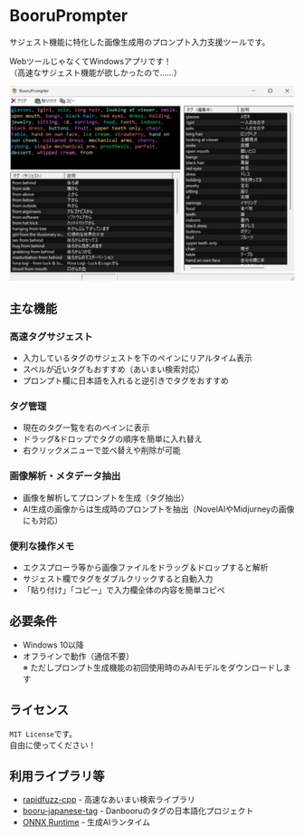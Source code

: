 # BooruPrompter

サジェスト機能に特化した画像生成用のプロンプト入力支援ツールです。

WebツールじゃなくてWindowsアプリです！<br>
（高速なサジェスト機能が欲しかったので……）

<img src="docs/sample.jpg">

## 主な機能

### 高速タグサジェスト
- 入力しているタグのサジェストを下のペインにリアルタイム表示
- スペルが近いタグもおすすめ（あいまい検索対応）
- プロンプト欄に日本語を入れると逆引きでタグをおすすめ

### タグ管理
- 現在のタグ一覧を右のペインに表示
- ドラッグ&ドロップでタグの順序を簡単に入れ替え
- 右クリックメニューで並べ替えや削除が可能

### 画像解析・メタデータ抽出
- 画像を解析してプロンプトを生成（タグ抽出）
- AI生成の画像からは生成時のプロンプトを抽出（NovelAIやMidjurneyの画像にも対応）

### 便利な操作メモ
- エクスプローラ等から画像ファイルをドラッグ＆ドロップすると解析
- サジェスト欄でタグをダブルクリックすると自動入力
- 「貼り付け」「コピー」で入力欄全体の内容を簡単コピペ


## 必要条件
- Windows 10以降
- オフラインで動作（通信不要）<br>※ ただしプロンプト生成機能の初回使用時のみAIモデルをダウンロードします

## ライセンス

`MIT License`です。<br>自由に使ってください！

## 利用ライブラリ等
- [rapidfuzz-cpp](https://github.com/rapidfuzz/rapidfuzz-cpp) - 高速なあいまい検索ライブラリ
- [booru-japanese-tag](https://github.com/boorutan/booru-japanese-tag) - Danbooruのタグの日本語化プロジェクト
- [ONNX Runtime](https://onnxruntime.ai/) - 生成AIランタイム


